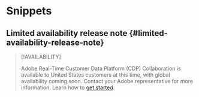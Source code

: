 # Snippets

## Limited availability release note {#limited-availability-release-note}

>[!AVAILABILITY]
>
>Adobe Real-Time Customer Data Platform (CDP) Collaboration is available to United States customers at this time, with global availability coming soon. Contact your Adobe representative for more information. Learn how to [get started](/help/guide/home.md#get-started).


